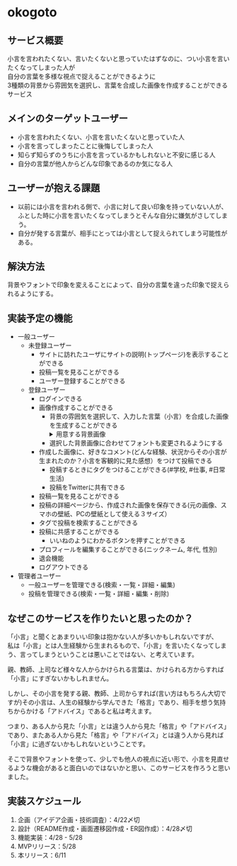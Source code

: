 # okogoto

## サービス概要
小言を言われたくない、言いたくないと思っていたはずなのに、つい小言を言いたくなってしまった人が  
自分の言葉を多様な視点で捉えることができるように  
3種類の背景から雰囲気を選択し、言葉を合成した画像を作成することができるサービス

## メインのターゲットユーザー
- 小言を言われたくない、小言を言いたくないと思っていた人
- 小言を言ってしまったことに後悔してしまった人
- 知らず知らずのうちに小言を言っているかもしれないと不安に感じる人
- 自分の言葉が他人からどんな印象であるのか気になる人

## ユーザーが抱える課題
- 以前には小言を言われる側で、小言に対して良い印象を持っていない人が、ふとした時に小言を言いたくなってしまうとそんな自分に嫌気がさしてしまう。
- 自分が発する言葉が、相手にとっては小言として捉えられてしまう可能性がある。

## 解決方法
背景やフォントで印象を変えることによって、自分の言葉を違った印象で捉えられるようにする。

## 実装予定の機能
- 一般ユーザー
  - 未登録ユーザー
    - サイトに訪れたユーザにサイトの説明(トップページ)を表示することができる
    - 投稿一覧を見ることができる
    - ユーザー登録することができる
  - 登録ユーザー
    - ログインできる
    - 画像作成することができる
      - 背景の雰囲気を選択して、入力した言葉（小言）を合成した画像を生成することができる
        <details>
          <summary>用意する背景画像</summary>
          ・入力した言葉が格言のように見える雰囲気の画像<br>
          ・入力した言葉が親から言われる小言のように見える雰囲気の画像<br>
          ・入力した言葉が親友を想ってかける言葉のように見える雰囲気の画像
        </details>
      - 選択した背景画像に合わせてフォントも変更されるようにする
    - 作成した画像に、好きなコメント(どんな経験、状況からその小言が生まれたのか？小言を客観的に見た感想）をつけて投稿できる
      - 投稿するときにタグをつけることができる(#学校, #仕事, #日常生活)
      - 投稿をTwitterに共有できる
    - 投稿一覧を見ることができる
    - 投稿の詳細ページから、作成された画像を保存できる(元の画像、スマホの壁紙、PCの壁紙として使える３サイズ）
    - タグで投稿を検索することができる
    - 投稿に共感することができる
      - いいねのようにわかるボタンを押すことができる
    - プロフィールを編集することができる(ニックネーム, 年代, 性別)
    - 退会機能
    - ログアウトできる
- 管理者ユーザー
  - 一般ユーザーを管理できる(検索・一覧・詳細・編集)
  - 投稿を管理できる(検索・一覧・詳細・編集・削除)

## なぜこのサービスを作りたいと思ったのか？
「小言」と聞くとあまりいい印象は抱かない人が多いかもしれないですが、  
私は「小言」とは人生経験から生まれるもので、「小言」を言いたくなってしまう、言ってしまうということは悪いことではない、と考えています。 

親、教師、上司など様々な人からかけられる言葉は、かけられる方からすれば「小言」にすぎないかもしれません。  

しかし、その小言を発する親、教師、上司からすれば(言い方はもちろん大切ですが)その小言は、人生の経験から学んできた「格言」であり、相手を想う気持ちからかける「アドバイス」であると私は考えます。 

つまり、ある人から見た「小言」とは違う人から見た「格言」や「アドバイス」であり、またある人から見た「格言」や「アドバイス」とは違う人から見れば「小言」に過ぎないかもしれないということです。  

そこで背景やフォントを使って、少しでも他人の視点に近い形で、小言を見直せるような機会があると面白いのではないかと思い、このサービスを作ろうと思いました。

## 実装スケジュール
1. 企画（アイデア企画・技術調査）：4/22〆切
2. 設計（README作成・画面遷移図作成・ER図作成）：4/28〆切
3. 機能実装：4/28 - 5/28
4. MVPリリース：5/28
5. 本リリース：6/11